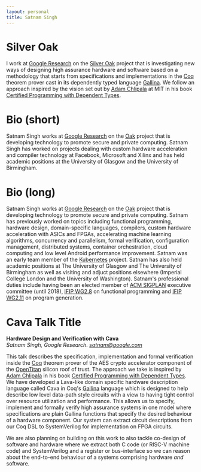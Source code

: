 ```yaml
---
layout: personal
title: Satnam Singh
---
```

# Silver Oak
I work at [Google Research](https://research.google/) on the [Silver Oak](https://github.com/project-oak/oak-hardware) project that is investigating
new ways of designing high assurance hardware and software based
on a methodology that starts from specifications and implementations
in the [Coq](https://coq.inria.fr) theorem prover cast in its dependently typed language
[Gallina](https://coq.github.io/doc/v8.9/refman/language/gallina-specification-language.html). We follow an approach inspired by the vision set out by
[Adam Chlipala](http://adam.chlipala.net) at MIT in his book
[Certified Programming with Dependent Types](http://adam.chlipala.net/cpdt/).


# Bio (short)
Satnam Singh works at [Google Research](https://research.google/)
on the [Oak](https://github.com/project-oak/oak) project that is developing technology to promote secure and private computing.
Satnam Singh has worked on projects dealing with custom hardware acceleration and compiler technology
at Facebook, Microsoft and Xilinx and has held academic positions at the University of Glasgow
and the University of Birmingham.

# Bio (long)
Satnam Singh works at [Google Research](https://research.google/)
on the [Oak](https://github.com/project-oak/oak) project that is developing technology to promote secure and private computing.
Satnam has previously worked on topics including functional programming, hardware design, domain-specific languages, compilers, custom hardware acceleration with ASICs and FPGAs, accelerating machine learning algorithms, concurrency and parallelism, formal verification, configuration management, distributed systems, container orchestration, cloud computing and low level Android performance improvement. 
Satnam was an early team member of the [Kubernetes](https://kubernetes.io) project. Satnam has also
held academic positions at The University of Glasgow and The University of Birmingham as well as
visiting and adjuct positions elsewhere (Imperial College London and the University of Washington).
Satnam's professional duties include having been an elected member of [ACM SIGPLAN](https://www.sigplan.org/) executive committee (until 2018), [IFIP WG2.8](http://www.cs.ox.ac.uk/ralf.hinze/WG2.8) on functional programming and
[IFIP WG2.11](https://wiki.hh.se/wg211/index.php/Main_Page) on program generation.

# Cava Talk Title
**Hardware Design and Verification with Cava**   
*Satnam Singh, Google Research. satnam@google.com*

This talk describes the specification, implementation and formal
verification inside the [Coq](https://coq.inria.fr) theorem prover of the AES crypto accelerator component of the
[OpenTitan](https://opentitan.org) silicon roof of trust. The approach
we take is inspired by [Adam Chlipala](http://adam.chlipala.net) in his book
[Certified Programming with Dependent Types](http://adam.chlipala.net/cpdt/).
We have developed a Lava-like domain specific hardware description language called Cava in Coq's
[Gallina](https://coq.github.io/doc/v8.9/refman/language/gallina-specification-language.html) language
which is designed to help describe low level data-path style circuits with a view
to having tight control over resource utilization and performance. This allows
us to specify, implement and formally verify high assurance systems in one model
where specifications are plain Gallina functions that specify the desired
behaviour of a hardware component. Our system can extract circuit descriptions
from our Coq DSL to SystemVerilog for implementation on FPGA circuits.

We are also planning on building on this work to also tackle co-design of
software and hardware where we extract both C code (or RISC-V machine code)
and SystemVerilog and a register or bus-interface so we can reason about
the end-to-end behaviour of a systems comprising hardware *and* software.